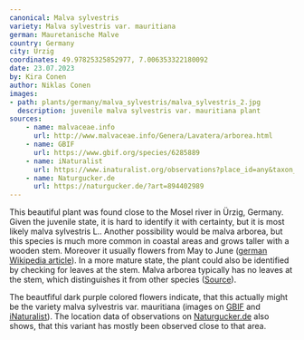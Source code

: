 ```yaml
---
canonical: Malva sylvestris
variety: Malva sylvestris var. mauritiana
german: Mauretanische Malve
country: Germany
city: Ürzig
coordinates: 49.97825325852977, 7.006353322180092
date: 23.07.2023
by: Kira Conen
author: Niklas Conen
images:
- path: plants/germany/malva_sylvestris/malva_sylvestris_2.jpg
  description: juvenile malva sylvestris var. mauritiana plant
sources:
    - name: malvaceae.info
      url: http://www.malvaceae.info/Genera/Lavatera/arborea.html
    - name: GBIF
      url: https://www.gbif.org/species/6285889
    - name: iNaturalist
      url: https://www.inaturalist.org/observations?place_id=any&taxon_id=359171
    - name: Naturgucker.de
      url: https://naturgucker.de/?art=894402989
---
```


This beautiful plant was found close to the Mosel river in Ürzig, Germany.
Given the juvenile state, it is hard to identify it with certainty, but it is most likely malva sylvestris L.. Another possibility would be malva arborea, but this species is much more common in coastal areas and grows taller with a wooden stem. Moreover it usually flowers from May to June (<a class="plink" href="https://de.wikipedia.org/wiki/Baumförmige_Strauchpappel">german Wikipedia article</a>). In a more mature state, the plant could also be identified by checking for leaves at the stem. Malva arborea typically has no leaves at the stem, which distinguishes it from other species (<a class="plink" href="http://www.malvaceae.info/Genera/Lavatera/arborea.html">Source</a>).

The beautfiful dark purple colored flowers indicate, that this actually might be the variety malva sylvestris var. mauritiana (images on <a class="plink" href="https://www.gbif.org/species/6285889">GBIF</a> and <a class="plink" href="https://www.inaturalist.org/observations?place_id=any&taxon_id=359171">iNaturalist</a>). The location data of observations on <a class="plink" href="https://naturgucker.de/?art=894402989">Naturgucker.de</a> also shows, that this variant has mostly been observed close to that area.
